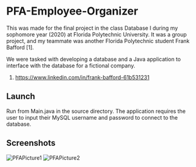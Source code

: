 # PFA-Employee-Organizer

This was made for the final project in the class Database I during my sophomore year (2020) at Florida Polytechnic University. It was a group project, and my teammate was another Florida Polytechnic student Frank Bafford [1].

We were tasked with developing a database and a Java application to interface with the database for a fictional company.

1. https://www.linkedin.com/in/frank-bafford-61b531231
## Launch
Run from Main.java in the source directory. The application requires the user to input their MySQL username and password to connect to the database. 

## Screenshots
![PFAPicture1](https://github.com/AaronMBias/PFA-Employee-Organizer/assets/107329823/a0290057-90fe-4876-b5e6-9687575a0a3e)
![PFAPicture2](https://github.com/AaronMBias/PFA-Employee-Organizer/assets/107329823/58e81f8a-bf1f-4d40-a287-fb085b846df3)
